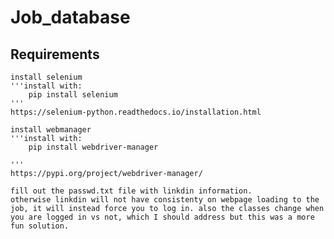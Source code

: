 # Job_database

## Requirements
    install selenium
    '''install with: 
        pip install selenium
    '''
    https://selenium-python.readthedocs.io/installation.html

    install webmanager
    '''install with:
        pip install webdriver-manager

    '''
    https://pypi.org/project/webdriver-manager/

    fill out the passwd.txt file with linkdin information.
    otherwise linkdin will not have consistenty on webpage loading to the job, it will instead force you to log in. also the classes change when you are logged in vs not, which I should address but this was a more fun solution. 